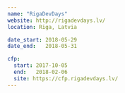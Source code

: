 ```yaml
---
name: "RigaDevDays"
website: http://rigadevdays.lv/
location: Riga, Latvia

date_start: 2018-05-29
date_end:   2018-05-31

cfp:
  start: 2017-10-05
  end:   2018-02-06
  site: https://cfp.rigadevdays.lv/
---
```

